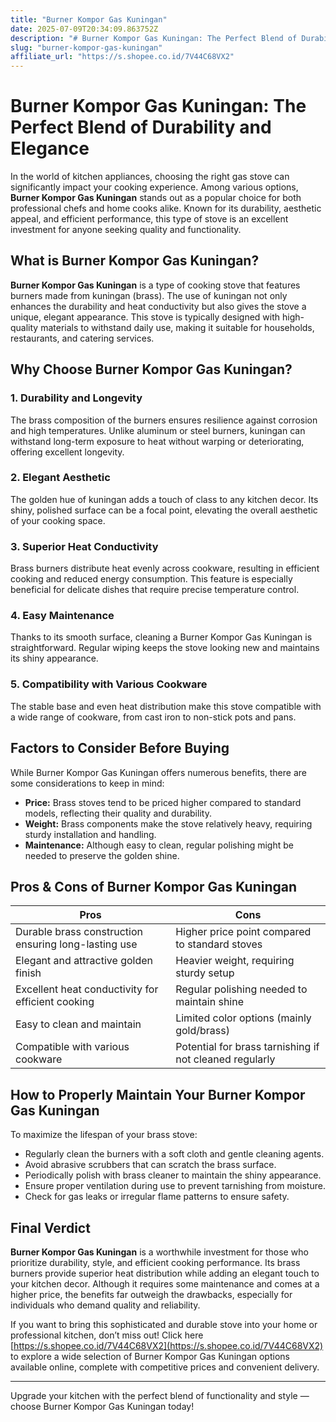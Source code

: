 ```yaml
---
title: "Burner Kompor Gas Kuningan"
date: 2025-07-09T20:34:09.863752Z
description: "# Burner Kompor Gas Kuningan: The Perfect Blend of Durability and Elegance..."
slug: "burner-kompor-gas-kuningan"
affiliate_url: "https://s.shopee.co.id/7V44C68VX2"
---
```

# Burner Kompor Gas Kuningan: The Perfect Blend of Durability and Elegance

In the world of kitchen appliances, choosing the right gas stove can significantly impact your cooking experience. Among various options, **Burner Kompor Gas Kuningan** stands out as a popular choice for both professional chefs and home cooks alike. Known for its durability, aesthetic appeal, and efficient performance, this type of stove is an excellent investment for anyone seeking quality and functionality.

## What is Burner Kompor Gas Kuningan?

**Burner Kompor Gas Kuningan** is a type of cooking stove that features burners made from kuningan (brass). The use of kuningan not only enhances the durability and heat conductivity but also gives the stove a unique, elegant appearance. This stove is typically designed with high-quality materials to withstand daily use, making it suitable for households, restaurants, and catering services.

## Why Choose Burner Kompor Gas Kuningan?

### 1. Durability and Longevity

The brass composition of the burners ensures resilience against corrosion and high temperatures. Unlike aluminum or steel burners, kuningan can withstand long-term exposure to heat without warping or deteriorating, offering excellent longevity.

### 2. Elegant Aesthetic

The golden hue of kuningan adds a touch of class to any kitchen decor. Its shiny, polished surface can be a focal point, elevating the overall aesthetic of your cooking space.

### 3. Superior Heat Conductivity

Brass burners distribute heat evenly across cookware, resulting in efficient cooking and reduced energy consumption. This feature is especially beneficial for delicate dishes that require precise temperature control.

### 4. Easy Maintenance

Thanks to its smooth surface, cleaning a Burner Kompor Gas Kuningan is straightforward. Regular wiping keeps the stove looking new and maintains its shiny appearance.

### 5. Compatibility with Various Cookware

The stable base and even heat distribution make this stove compatible with a wide range of cookware, from cast iron to non-stick pots and pans.

## Factors to Consider Before Buying

While Burner Kompor Gas Kuningan offers numerous benefits, there are some considerations to keep in mind:

- **Price:** Brass stoves tend to be priced higher compared to standard models, reflecting their quality and durability.
- **Weight:** Brass components make the stove relatively heavy, requiring sturdy installation and handling.
- **Maintenance:** Although easy to clean, regular polishing might be needed to preserve the golden shine.

## Pros & Cons of Burner Kompor Gas Kuningan

| **Pros**                                      | **Cons**                                           |
|-----------------------------------------------|---------------------------------------------------|
| Durable brass construction ensuring long-lasting use | Higher price point compared to standard stoves  |
| Elegant and attractive golden finish       | Heavier weight, requiring sturdy setup        |
| Excellent heat conductivity for efficient cooking | Regular polishing needed to maintain shine   |
| Easy to clean and maintain                  | Limited color options (mainly gold/brass)     |
| Compatible with various cookware             | Potential for brass tarnishing if not cleaned regularly |


## How to Properly Maintain Your Burner Kompor Gas Kuningan

To maximize the lifespan of your brass stove:

- Regularly clean the burners with a soft cloth and gentle cleaning agents.
- Avoid abrasive scrubbers that can scratch the brass surface.
- Periodically polish with brass cleaner to maintain the shiny appearance.
- Ensure proper ventilation during use to prevent tarnishing from moisture.
- Check for gas leaks or irregular flame patterns to ensure safety.

## Final Verdict

**Burner Kompor Gas Kuningan** is a worthwhile investment for those who prioritize durability, style, and efficient cooking performance. Its brass burners provide superior heat distribution while adding an elegant touch to your kitchen decor. Although it requires some maintenance and comes at a higher price, the benefits far outweigh the drawbacks, especially for individuals who demand quality and reliability.

If you want to bring this sophisticated and durable stove into your home or professional kitchen, don’t miss out! Click here [https://s.shopee.co.id/7V44C68VX2](https://s.shopee.co.id/7V44C68VX2) to explore a wide selection of Burner Kompor Gas Kuningan options available online, complete with competitive prices and convenient delivery.

---

Upgrade your kitchen with the perfect blend of functionality and style — choose Burner Kompor Gas Kuningan today!